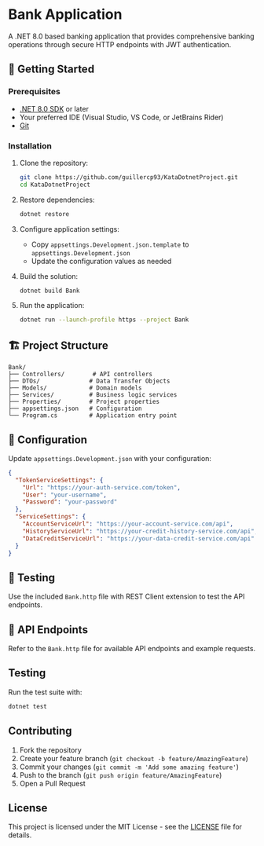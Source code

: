 # Bank Application

A .NET 8.0 based banking application that provides comprehensive banking operations through secure HTTP endpoints with JWT authentication.

## 🚀 Getting Started

### Prerequisites

- [.NET 8.0 SDK](https://dotnet.microsoft.com/download/dotnet/8.0) or later
- Your preferred IDE (Visual Studio, VS Code, or JetBrains Rider)
- [Git](https://git-scm.com/)

### Installation

1. Clone the repository:
   ```bash
   git clone https://github.com/guillercp93/KataDotnetProject.git
   cd KataDotnetProject
   ```

2. Restore dependencies:
   ```bash
   dotnet restore
   ```

3. Configure application settings:
   - Copy `appsettings.Development.json.template` to `appsettings.Development.json`
   - Update the configuration values as needed

4. Build the solution:
   ```bash
   dotnet build Bank
   ```

5. Run the application:
   ```bash
   dotnet run --launch-profile https --project Bank
   ```

## 🏗️ Project Structure

```
Bank/
├── Controllers/        # API controllers
├── DTOs/              # Data Transfer Objects
├── Models/            # Domain models
├── Services/          # Business logic services
├── Properties/        # Project properties
├── appsettings.json   # Configuration
└── Program.cs         # Application entry point
```

## 🔧 Configuration

Update `appsettings.Development.json` with your configuration:

```json
{
  "TokenServiceSettings": {
    "Url": "https://your-auth-service.com/token",
    "User": "your-username",
    "Password": "your-password"
  },
  "ServiceSettings": {
    "AccountServiceUrl": "https://your-account-service.com/api",
    "HistoryServiceUrl": "https://your-credit-history-service.com/api",
    "DataCreditServiceUrl": "https://your-data-credit-service.com/api"
  }
}
```

## 🧪 Testing

Use the included `Bank.http` file with REST Client extension to test the API endpoints.

## 📄 API Endpoints

Refer to the `Bank.http` file for available API endpoints and example requests.

## Testing

Run the test suite with:
```bash
dotnet test
```

## Contributing

1. Fork the repository
2. Create your feature branch (`git checkout -b feature/AmazingFeature`)
3. Commit your changes (`git commit -m 'Add some amazing feature'`)
4. Push to the branch (`git push origin feature/AmazingFeature`)
5. Open a Pull Request

## License

This project is licensed under the MIT License - see the [LICENSE](LICENSE) file for details.
